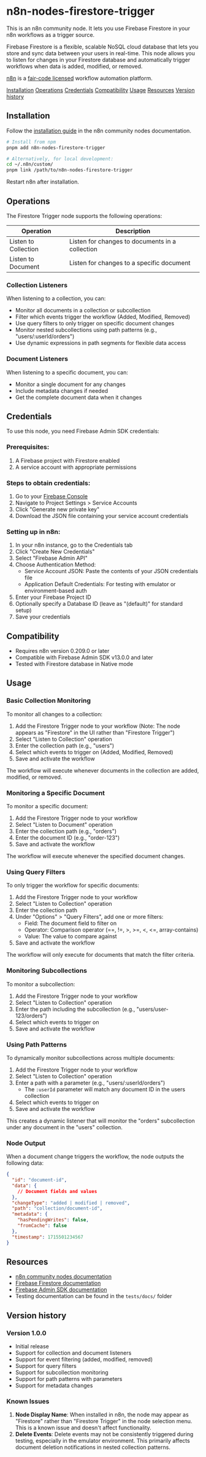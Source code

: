 # n8n-nodes-firestore-trigger

This is an n8n community node. It lets you use Firebase Firestore in your n8n workflows as a trigger source.

Firebase Firestore is a flexible, scalable NoSQL cloud database that lets you store and sync data between your users in real-time. This node allows you to listen for changes in your Firestore database and automatically trigger workflows when data is added, modified, or removed.

[n8n](https://n8n.io/) is a [fair-code licensed](https://docs.n8n.io/reference/license/) workflow automation platform.

[Installation](#installation)
[Operations](#operations)
[Credentials](#credentials)
[Compatibility](#compatibility)
[Usage](#usage)
[Resources](#resources)
[Version history](#version-history)

## Installation

Follow the [installation guide](https://docs.n8n.io/integrations/community-nodes/installation/) in the n8n community nodes documentation.

```bash
# Install from npm
pnpm add n8n-nodes-firestore-trigger

# Alternatively, for local development:
cd ~/.n8n/custom/
pnpm link /path/to/n8n-nodes-firestore-trigger
```

Restart n8n after installation.

## Operations

The Firestore Trigger node supports the following operations:

| Operation | Description |
|-----------|-------------|
| Listen to Collection | Listen for changes to documents in a collection |
| Listen to Document | Listen for changes to a specific document |

### Collection Listeners
When listening to a collection, you can:

- Monitor all documents in a collection or subcollection
- Filter which events trigger the workflow (Added, Modified, Removed)
- Use query filters to only trigger on specific document changes
- Monitor nested subcollections using path patterns (e.g., "users/:userId/orders")
- Use dynamic expressions in path segments for flexible data access

### Document Listeners
When listening to a specific document, you can:

- Monitor a single document for any changes
- Include metadata changes if needed
- Get the complete document data when it changes

## Credentials

To use this node, you need Firebase Admin SDK credentials:

### Prerequisites:
1. A Firebase project with Firestore enabled
2. A service account with appropriate permissions

### Steps to obtain credentials:
1. Go to your [Firebase Console](https://console.firebase.google.com/)
2. Navigate to Project Settings > Service Accounts
3. Click "Generate new private key"
4. Download the JSON file containing your service account credentials

### Setting up in n8n:
1. In your n8n instance, go to the Credentials tab
2. Click "Create New Credentials"
3. Select "Firebase Admin API"
4. Choose Authentication Method:
   - Service Account JSON: Paste the contents of your JSON credentials file
   - Application Default Credentials: For testing with emulator or environment-based auth
5. Enter your Firebase Project ID
6. Optionally specify a Database ID (leave as "(default)" for standard setup)
7. Save your credentials

## Compatibility

- Requires n8n version 0.209.0 or later
- Compatible with Firebase Admin SDK v13.0.0 and later
- Tested with Firestore database in Native mode

## Usage

### Basic Collection Monitoring

To monitor all changes to a collection:

1. Add the Firestore Trigger node to your workflow (Note: The node appears as "Firestore" in the UI rather than "Firestore Trigger")
2. Select "Listen to Collection" operation
3. Enter the collection path (e.g., "users")
4. Select which events to trigger on (Added, Modified, Removed)
5. Save and activate the workflow

The workflow will execute whenever documents in the collection are added, modified, or removed.

### Monitoring a Specific Document

To monitor a specific document:

1. Add the Firestore Trigger node to your workflow
2. Select "Listen to Document" operation
3. Enter the collection path (e.g., "orders")
4. Enter the document ID (e.g., "order-123")
5. Save and activate the workflow

The workflow will execute whenever the specified document changes.

### Using Query Filters

To only trigger the workflow for specific documents:

1. Add the Firestore Trigger node to your workflow
2. Select "Listen to Collection" operation
3. Enter the collection path
4. Under "Options" > "Query Filters", add one or more filters:
   - Field: The document field to filter on
   - Operator: Comparison operator (==, !=, >, >=, <, <=, array-contains)
   - Value: The value to compare against
5. Save and activate the workflow

The workflow will only execute for documents that match the filter criteria.

### Monitoring Subcollections

To monitor a subcollection:

1. Add the Firestore Trigger node to your workflow
2. Select "Listen to Collection" operation
3. Enter the path including the subcollection (e.g., "users/user-123/orders")
4. Select which events to trigger on
5. Save and activate the workflow

### Using Path Patterns

To dynamically monitor subcollections across multiple documents:

1. Add the Firestore Trigger node to your workflow
2. Select "Listen to Collection" operation
3. Enter a path with a parameter (e.g., "users/:userId/orders")
   - The `:userId` parameter will match any document ID in the users collection
4. Select which events to trigger on
5. Save and activate the workflow

This creates a dynamic listener that will monitor the "orders" subcollection under any document in the "users" collection.

### Node Output

When a document change triggers the workflow, the node outputs the following data:

```json
{
  "id": "document-id",
  "data": {
    // Document fields and values
  },
  "changeType": "added | modified | removed",
  "path": "collection/document-id",
  "metadata": {
    "hasPendingWrites": false,
    "fromCache": false
  },
  "timestamp": 1715501234567
}
```

## Resources

* [n8n community nodes documentation](https://docs.n8n.io/integrations/community-nodes/)
* [Firebase Firestore documentation](https://firebase.google.com/docs/firestore)
* [Firebase Admin SDK documentation](https://firebase.google.com/docs/admin/setup)
* Testing documentation can be found in the `tests/docs/` folder

## Version history

### Version 1.0.0
- Initial release
- Support for collection and document listeners
- Support for event filtering (added, modified, removed)
- Support for query filters
- Support for subcollection monitoring
- Support for path patterns with parameters
- Support for metadata changes

### Known Issues

1. **Node Display Name**: When installed in n8n, the node may appear as "Firestore" rather than "Firestore Trigger" in the node selection menu. This is a known issue and doesn't affect functionality.
2. **Delete Events**: Delete events may not be consistently triggered during testing, especially in the emulator environment. This primarily affects document deletion notifications in nested collection patterns.
